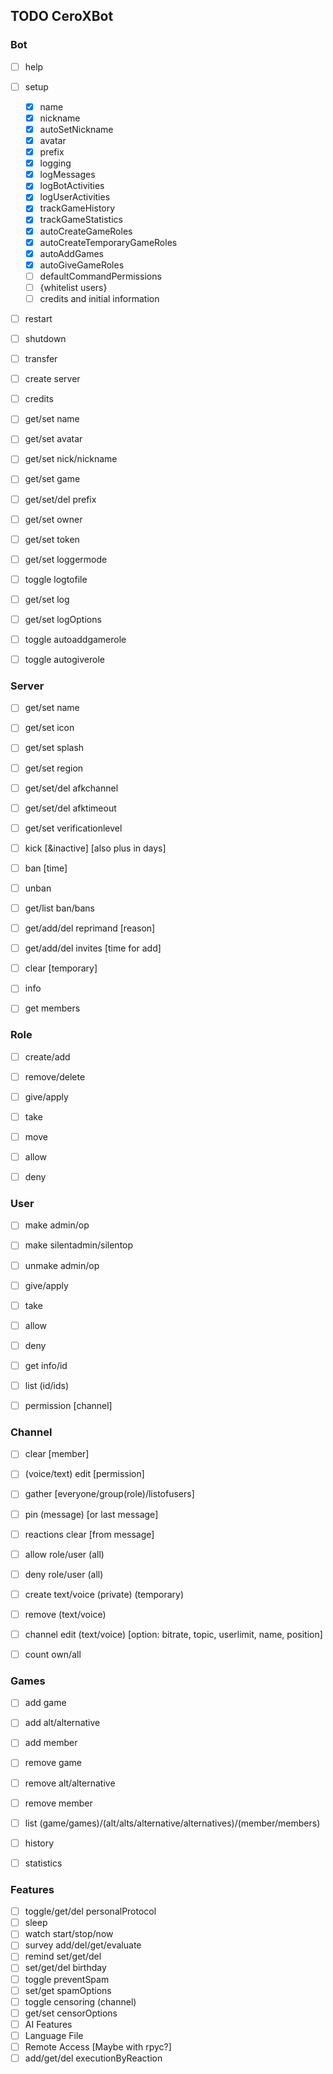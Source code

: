## TODO CeroXBot

### Bot

- [ ] help
- [ ] setup
  - [x] name
  - [x] nickname
  - [x] autoSetNickname
  - [x] avatar
  - [x] prefix
  - [x] logging
  - [x] logMessages
  - [x] logBotActivities
  - [x] logUserActivities
  - [x] trackGameHistory
  - [x] trackGameStatistics
  - [x] autoCreateGameRoles
  - [x] autoCreateTemporaryGameRoles
  - [x] autoAddGames
  - [x] autoGiveGameRoles
  - [ ] defaultCommandPermissions
  - [ ] {whitelist users}
  - [ ] credits and initial information
- [ ] restart
- [ ] shutdown
- [ ] transfer
- [ ] create server
- [ ] credits
- [ ] get/set name
- [ ] get/set avatar
- [ ] get/set nick/nickname
- [ ] get/set game
- [ ] get/set/del prefix
- [ ] get/set owner
- [ ] get/set token
- [ ] get/set loggermode
- [ ] toggle logtofile
- [ ] get/set log
- [ ] get/set logOptions
- [ ] toggle autoaddgamerole
- [ ] toggle autogiverole



### Server

- [ ] get/set name
- [ ] get/set icon
- [ ] get/set splash
- [ ] get/set region
- [ ] get/set/del afkchannel
- [ ] get/set/del afktimeout
- [ ] get/set verificationlevel
- [ ] kick [&inactive] [also plus in days]
- [ ] ban [time]
- [ ] unban
- [ ] get/list ban/bans
- [ ] get/add/del reprimand [reason]
- [ ] get/add/del invites [time for add]
- [ ] clear [temporary]
- [ ] info
- [ ] get members



### Role

- [ ] create/add
- [ ] remove/delete
- [ ] give/apply
- [ ] take
- [ ] move
- [ ] allow
- [ ] deny



### User

- [ ] make admin/op
- [ ] make silentadmin/silentop
- [ ] unmake admin/op
- [ ] give/apply
- [ ] take
- [ ] allow
- [ ] deny
- [ ] get info/id
- [ ] list (id/ids)
- [ ] permission [channel]



### Channel

- [ ] clear [member]
- [ ] (voice/text) edit [permission]
- [ ] gather [everyone/group(role)/listofusers]
- [ ] pin (message) [or last message]
- [ ] reactions clear [from message]
- [ ] allow role/user (all)
- [ ] deny role/user (all)
- [ ] create text/voice (private) (temporary)
- [ ] remove (text/voice)
- [ ] channel edit (text/voice) [option: bitrate, topic, userlimit, name, position]
- [ ] count own/all



### Games
- [ ] add game
- [ ] add alt/alternative
- [ ] add member
- [ ] remove game
- [ ] remove alt/alternative
- [ ] remove member
- [ ] list (game/games)/(alt/alts/alternative/alternatives)/(member/members)
- [ ] history
- [ ] statistics



### Features
- [ ] toggle/get/del personalProtocol
- [ ] sleep
- [ ] watch start/stop/now
- [ ] survey add/del/get/evaluate
- [ ] remind set/get/del
- [ ] set/get/del birthday
- [ ] toggle preventSpam
- [ ] set/get spamOptions
- [ ] toggle censoring (channel)
- [ ] get/set censorOptions
- [ ] AI Features
- [ ] Language File
- [ ] Remote Access [Maybe with rpyc?]
- [ ] add/get/del executionByReaction
